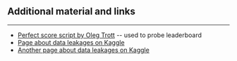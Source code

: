## Additional material and links

*****

* [Perfect score script by Oleg
Trott](https://www.kaggle.com/olegtrott/the-perfect-score-script) -- used to
probe leaderboard
* [Page about data leakages on
Kaggle](https://www.kaggle.com/docs/competitions#leakage)
* [A​nother page about data leakages on
Kaggle](https://www.kaggle.com/dansbecker/data-leakage)
